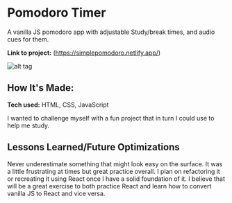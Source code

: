 # Pomodoro Timer
A vanilla JS pomodoro app with adjustable Study/break times, and audio cues for them.

**Link to project:** (https://simplepomodoro.netlify.app/)

![alt tag](https://res.cloudinary.com/djlowrayn/image/upload/v1653234258/pomodoroApp_hll6pc.png)

## How It's Made:

**Tech used:** HTML, CSS, JavaScript

I wanted to challenge myself with a fun project that in turn I could use to help me study. 
## Lessons Learned/Future Optimizations

Never underestimate something that might look easy on the surface. It was a little frustrating at times but great practice overall. I plan on refactoring it or recreating it using React once I have a solid foundation of it. I believe that will be a great exercise to both practice React and learn how to convert vanilla JS to React and vice versa.
